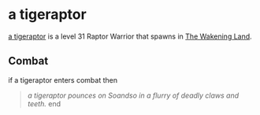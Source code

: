 # a tigeraptor



[a tigeraptor](/npc/119001) is a level 31 Raptor Warrior that spawns in [The Wakening Land](/zone/119).



## Combat

if a tigeraptor enters combat  then


>*a tigeraptor pounces on Soandso in a flurry of deadly claws and teeth.*
end
